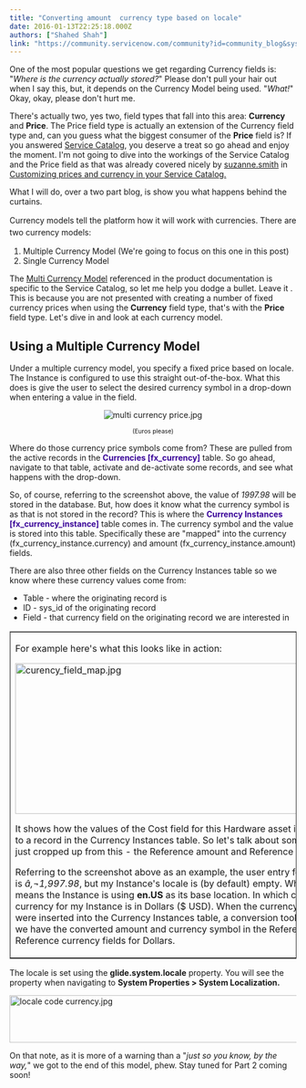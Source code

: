 ```yaml
---
title: "Converting amount  currency type based on locale"
date: 2016-01-13T22:25:18.000Z
authors: ["Shahed Shah"]
link: "https://community.servicenow.com/community?id=community_blog&sys_id=466c2ea1dbd0dbc01dcaf3231f9619f6"
---
```

<p>One of the most popular questions we get regarding Currency fields is: "<em>Where is the currency actually stored?</em>" Please don't pull your hair out when I say this, but, it depends on the Currency Model being used. "<em>What!</em>" Okay, okay, please don't hurt me.</p><p></p><p>There's actually two, yes two, field types that fall into this area: <strong>Currency</strong> and <strong>Price</strong>. The Price field type is actually an extension of the Currency field type and, can you guess what the biggest consumer of the <strong>Price</strong> field is? If you answered <a title="ki.servicenow.com/index.php?title=Localizing_Price_in_the_Service_Catalog" href="http://wiki.servicenow.com/index.php?title=Localizing_Price_in_the_Service_Catalog">Service Catalog</a>, you deserve a treat so go ahead and enjoy the moment. I'm not going to dive into the workings of the Service Catalog and the Price field as that was already covered nicely by <a title="suzanne.smith" __default_attr="3285" __jive_macro_name="user" class="jive_macro jive_macro_user" data-orig-content="suzanne.smith" data-renderedposition="109.81533813476562_416.0966491699219_110_16" href="/community?id=community_user_profile&user=b4e05261db981fc09c9ffb651f9619a0">suzanne.smith</a> in <a __default_attr="4959" __jive_macro_name="blogpost" class="jive_macro jive_macro_blogpost" data-orig-content="Customizing prices and currency in your Service Catalog." data-renderedposition="109.81533813476562_543.1983032226562_378_16" href="/community?id=community_blog&sys_id=0f5eeaaddbd0dbc01dcaf3231f961991" modifiedtitle="true" title="Customizing prices and currency in your Service Catalog.">Customizing prices and currency in your Service Catalog.</a></p><p></p><p>What I will do, over a two part blog, is show you what happens behind the curtains.</p><p></p><p><span style="line-height: 1.5;">Currency models tell the platform how it will work with currencies. There are two currency models:</span></p><ol><li>Multiple Currency Model (We're going to focus on this one in this post)</li><li>Single Currency Model</li></ol><p></p><p>The <a title="ocs.servicenow.com/administer/localization/concept/c_MultipleCurrencyModel.html" href="https://docs.servicenow.com/administer/localization/concept/c_MultipleCurrencyModel.html">Multi Currency Model</a> referenced in the product documentation is specific to the Service Catalog, so let me help you dodge a bullet. Leave it <span __jive_emoticon_name="wink" __jive_macro_name="emoticon" class="jive_emote jive_macro" data-renderedposition="276.39202880859375_915.5965576171875_16_16" src="/8.0.1.35b65d4/images/emoticons/wink.png"></span>. This is because you are not presented with creating a number of fixed currency prices when using the <strong>Currency</strong> field type, that's with the <strong>Price</strong> field type. Let's dive in and look at each currency model.</p><p></p><h2>Using a Multiple Currency Model</h2><p>Under a multiple currency model, you specify a fixed price based on locale. The Instance is configured to use this straight out-of-the-box. What this does is give the user to select the desired currency symbol in a drop-down when entering a value in the field.</p><p style="text-align: center;"><img   alt="multi currency price.jpg" class="image-4 jive-image" src="7d4405cedbdc9304b322f4621f9619a5.iix" style="height: auto;"/></p><p style="text-align: center;"><span style="font-size: 8pt;">(Euros please)</span></p><p></p><p>Where do those currency price symbols come from? These are pulled from the active records in the <span style="color: #3a0699;"><strong>Currencies [fx_currency]</strong></span> table. So go ahead, navigate to that table, activate and de-activate some records, and see what happens with the drop-down.</p><p></p><p>So, of course, referring to the screenshot above, the value of <em>1997.98</em> will be stored in the database. But, how does it know what the currency symbol is as that is not stored in the record? This is where the <span style="color: #3a0699;"><strong>Currency Instances [fx_currency_instance]</strong></span> table comes in. The currency symbol and the value is stored into this table. Specifically these are "mapped" into the currency (fx_currency_instance.currency) and amount (fx_currency_instance.amount) fields.</p><p></p><p>There are also three other fields on the Currency Instances table so we know where these currency values come from:</p><ul><li>Table - where the originating record is</li><li>ID - sys_id of the originating record</li><li>Field - that currency field on the originating record we are interested in</li></ul><p></p><table border="1"><tbody><tr><td><p>For example here's what this looks like in action:</p><p><img   alt="curency_field_map.jpg" class="image-5 jive-image" src="c031e042db9057049c9ffb651f96199f.iix" style="width: 620px; height: 264px; display: block; margin-left: auto; margin-right: auto;"/></p><p>It shows how the values of the Cost field for this Hardware asset is being mapped to a record in the Currency Instances table. So let's talk about something new that just cropped up from this - the Reference amount and Reference currency fields.</p><p></p><p>Referring to the screenshot above as an example, the user entry for the Cost field is <em>â‚¬1,997.98</em>, but my Instance's locale is (by default) empty. When empty that means the Instance is using <strong>en.US</strong> as its base location. In which case the base currency for my Instance is in Dollars ($ USD). When the currency and amount were inserted into the Currency Instances table, a conversion took place so that we have the converted amount and currency symbol in the Reference amount and Reference currency fields for Dollars.</p></td></tr></tbody></table><p></p><p>The locale is set using the <strong>glide.system.locale</strong> property. You will see the property when navigating to <strong>System Properties &gt; System Localization.</strong></p><p><img   alt="locale code currency.jpg" class="image-6 jive-image" src="a89fff3ddb18d3049c9ffb651f9619c6.iix" style="width: 620px; height: 83px; display: block; margin-left: auto; margin-right: auto;"/></p><p></p><p></p><p>On that note, as it is more of a warning than a "<em>just so you know, by the way,</em>" we got to the end of this model, phew. Stay tuned for Part 2 coming soon!</p>
